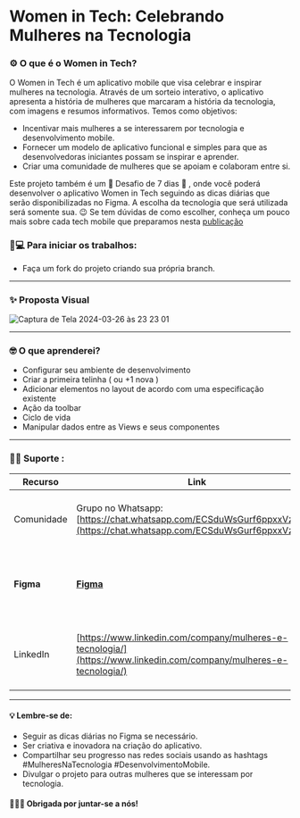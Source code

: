 
# Women in Tech: Celebrando Mulheres na Tecnologia

### ⚙️ O que é o Women in Tech?

O Women in Tech é um aplicativo mobile que visa celebrar e inspirar mulheres na tecnologia. Através de um sorteio interativo, o aplicativo apresenta a história de mulheres que marcaram a história da tecnologia, com imagens e resumos informativos. Temos como objetivos: 
- Incentivar mais mulheres a se interessarem por tecnologia e desenvolvimento mobile.
- Fornecer um modelo de aplicativo funcional e simples para que as desenvolvedoras iniciantes possam se inspirar e aprender.
- Criar uma comunidade de mulheres que se apoiam e colaboram entre si. 

Este projeto também é um 💫 Desafio de 7 dias 💫 , onde você poderá desenvolver o aplicativo Women in Tech seguindo as dicas diárias que serão disponibilizadas no Figma.
A escolha da tecnologia que será utilizada será somente sua. 😉
Se tem dúvidas de como escolher, conheça um pouco mais sobre cada tech mobile que preparamos nesta [publicação](https://www.linkedin.com/posts/mulheres-e-tecnologia_desenvolvimento-mobile-activity-7163517233372114944-cIZd?utm_source=share&utm_medium=member_android)

### 📲💻 Para iniciar os trabalhos:

- Faça um fork do projeto criando sua própria branch. 

---

### ✨ Proposta Visual


![Captura de Tela 2024-03-26 às 23 23 01](https://github.com/Mulheres-e-Tecnologia-M-T/women-in-tech/assets/71196795/b91cb5d4-49c5-45fa-a6c6-aa6c40fea4e4)

---

### 🤓 O que aprenderei?

- Configurar seu ambiente de desenvolvimento
- Criar a primeira telinha ( ou +1 nova )
- Adicionar elementos no layout de acordo com uma especificação existente
- Ação da toolbar
- Ciclo de vida 
- Manipular dados entre as Views e seus componentes

---

### 👌🏼 Suporte :

| Recurso | Link | Descrição |
|---|---|---|
| Comunidade | Grupo no Whatsapp: [https://chat.whatsapp.com/ECSduWsGurf6ppxxVztVK4](https://chat.whatsapp.com/ECSduWsGurf6ppxxVztVK4) | Conecte-se com outras desenvolvedoras e entusiastas de tecnologia. |
| **Figma** | [**Figma**](https://www.figma.com/file/liFdFXZJRMsBeK6iyf8Y8m/Mulheres-%26-Tecnologia-%7C-Mobile-team-library?type=design&node-id=2311%3A2&mode=design&t=fyJ6irQX4afE2AAC-1) | Acesse o design completo do aplicativo e solicite autorização para contribuir. |
| LinkedIn | [https://www.linkedin.com/company/mulheres-e-tecnologia/](https://www.linkedin.com/company/mulheres-e-tecnologia/) | Siga-nos para receber atualizações sobre o projeto e oportunidades de carreira. |

___

#### 💡 Lembre-se de:

- Seguir as dicas diárias no Figma se necessário.
- Ser criativa e inovadora na criação do aplicativo.
- Compartilhar seu progresso nas redes sociais usando as hashtags #MulheresNaTecnologia #DesenvolvimentoMobile.
- Divulgar o projeto para outras mulheres que se interessam por tecnologia.

#### 🙋🏻‍♀️ Obrigada por juntar-se a nós! 
